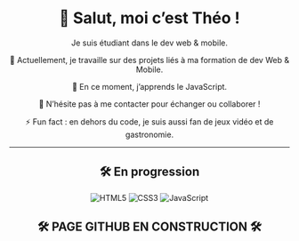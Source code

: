 <div align = "center">

# 👋 Salut, moi c’est Théo !

Je suis étudiant dans le dev web & mobile.

🔭 Actuellement, je travaille sur des projets liés à ma formation de dev Web & Mobile.

🌱 En ce moment, j’apprends le JavaScript.

💬 N’hésite pas à me contacter pour échanger ou collaborer !  

⚡ Fun fact : en dehors du code, je suis aussi fan de jeux vidéo et de gastronomie.

---

## 🛠️ En progression

![HTML5](https://img.shields.io/badge/-HTML5-E34F26?logo=html5&logoColor=white&style=for-the-badge)
![CSS3](https://img.shields.io/badge/-CSS3-1572B6?logo=css3&logoColor=white&style=for-the-badge)
![JavaScript](https://img.shields.io/badge/-JavaScript-F7DF1E?logo=javascript&logoColor=black&style=for-the-badge)



## 🛠️ PAGE GITHUB EN CONSTRUCTION 🛠️ 
</div>
